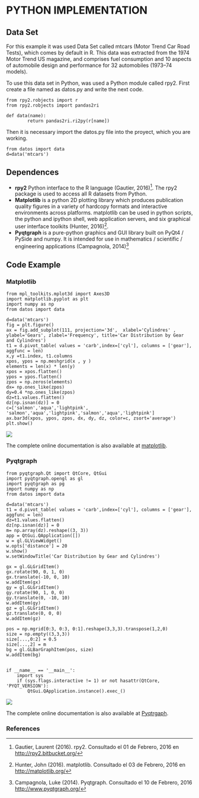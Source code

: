 # PYTHON IMPLEMENTATION 


## Data Set

For this example it was used Data Set called mtcars (Motor Trend Car Road Tests), which comes by default in R. This data was extracted from the 1974 Motor Trend US magazine, and comprises fuel consumption and 10 aspects of automobile design and performance for 32 automobiles (1973–74 models). 

To use this data set in Python, was used a Python module called rpy2. First create a file named as datos.py and write the next code.


~~~~{.python}
from rpy2.robjects import r
from rpy2.robjects import pandas2ri

def data(name):
        return pandas2ri.ri2py(r[name])
~~~~~~~~~~~~~



Then it is necessary import the datos.py file into the proyect, which you are working.


~~~~{.python}
from datos import data
d=data('mtcars')
~~~~~~~~~~~~~




## Dependences

* **rpy2** Python interface to the R language (Gautier, 2016)[^1]. The rpy2 package is used to access all R datasets from Python.
* **Matplotlib** is a python 2D plotting library which produces publication quality figures in a variety of hardcopy formats and interactive environments across platforms. matplotlib can be used in python scripts, the python and ipython shell, web application servers, and six graphical user interface toolkits (Hunter, 2016)[^2].
* **Pyqtgraph**  is a pure-python graphics and GUI library built on PyQt4 / PySide and numpy. It is intended for use in mathematics / scientific / engineering applications (Campagnola, 2014)[^3]


## Code Example


### Matplotlib


~~~~{.python}
from mpl_toolkits.mplot3d import Axes3D
import matplotlib.pyplot as plt
import numpy as np
from datos import data

d=data('mtcars')
fig = plt.figure()
ax = fig.add_subplot(111, projection='3d',  xlabel='Cylindres' ,
ylabel='Gears', zlabel='Frequency', title='Car Distribution by Gear
and Cylindres')
t1 = d.pivot_table( values = 'carb',index=['cyl'], columns = ['gear'],
aggfunc = len)
x,y =t1.index, t1.columns
xpos, ypos = np.meshgrid(x , y )
elements = len(x) * len(y)
xpos = xpos.flatten()
ypos = ypos.flatten()
zpos = np.zeros(elements)
dx= np.ones_like(zpos)
dy=0.4 *np.ones_like(zpos)
dz=t1.values.flatten()
dz[np.isnan(dz)] = 0
c=['salmon','aqua','lightpink',
'salmon','aqua','lightpink','salmon','aqua','lightpink']
ax.bar3d(xpos, ypos, zpos, dx, dy, dz, color=c, zsort='average')
plt.show()
~~~~~~~~~~~~~

![](figures/A35Isometric_Bar_ChartPy_figure3_1.png)


The complete online documentation is also available at [matplotlib](http://matplotlib.org/contents.html).



### Pyqtgraph


~~~~{.python}
from pyqtgraph.Qt import QtCore, QtGui
import pyqtgraph.opengl as gl
import pyqtgraph as pg
import numpy as np
from datos import data

d=data('mtcars')
t1 = d.pivot_table( values = 'carb',index=['cyl'], columns = ['gear'],
aggfunc = len)
dz=t1.values.flatten()
dz[np.isnan(dz)] = 0
m= np.array(dz).reshape((3, 3))
app = QtGui.QApplication([])
w = gl.GLViewWidget()
w.opts['distance'] = 20
w.show()
w.setWindowTitle('Car Distribution by Gear and Cylindres')

gx = gl.GLGridItem()
gx.rotate(90, 0, 1, 0)
gx.translate(-10, 0, 10)
w.addItem(gx)
gy = gl.GLGridItem()
gy.rotate(90, 1, 0, 0)
gy.translate(0, -10, 10)
w.addItem(gy)
gz = gl.GLGridItem()
gz.translate(0, 0, 0)
w.addItem(gz)

pos = np.mgrid[0:3, 0:3, 0:1].reshape(3,3,3).transpose(1,2,0)
size = np.empty((3,3,3))
size[...,0:2] = 0.5
size[...,2] = m
bg = gl.GLBarGraphItem(pos, size)
w.addItem(bg)


if __name__ == '__main__':
    import sys
    if (sys.flags.interactive != 1) or not hasattr(QtCore,
'PYQT_VERSION'):
        QtGui.QApplication.instance().exec_()
~~~~~~~~~~~~~

![](figures/A35Isometric_Bar_ChartPy_figure4_1.png)


The complete online documentation is also available at [Pyqtrgaph](http://www.pyqtgraph.org/documentation/).


### References

[^1]: Gautier, Laurent (2016). rpy2. Consultado el 01 de Febrero, 2016 en http://rpy2.bitbucket.org/
[^2]: Hunter, John (2016). matplotlib. Consultado el 03 de Febrero, 2016 en http://matplotlib.org/
[^3]: Campagnola, Luke (2014). Pyqtgraph. Consultado el 10 de Febrero, 2016 http://www.pyqtgraph.org/
